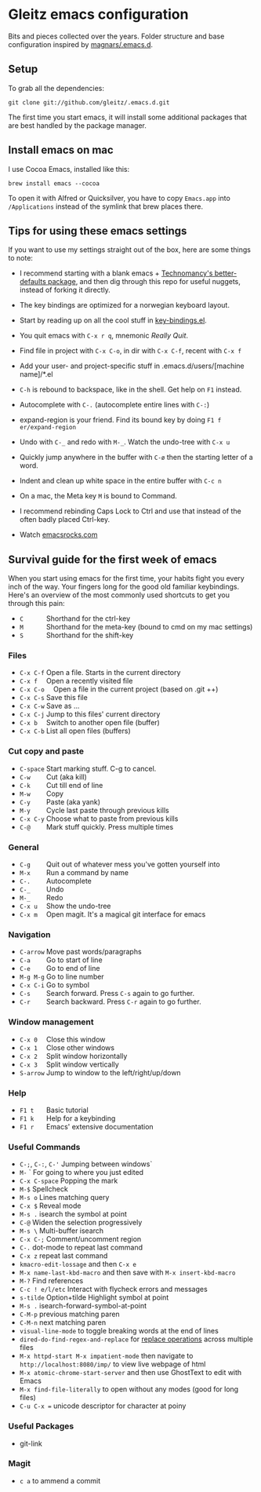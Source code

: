 # Gleitz emacs configuration

Bits and pieces collected over the years. Folder structure and base configuration inspired by [magnars/.emacs.d](https://github.com/magnars/.emacs.d).

## Setup

To grab all the dependencies:

    git clone git://github.com/gleitz/.emacs.d.git

The first time you start emacs, it will install some additional packages
that are best handled by the package manager.

## Install emacs on mac

I use Cocoa Emacs, installed like this:

    brew install emacs --cocoa

To open it with Alfred or Quicksilver, you have to copy `Emacs.app` into
`/Applications` instead of the symlink that brew places there.

## Tips for using these emacs settings

If you want to use my settings straight out of the box, here are some things to note:

 * I recommend starting with a blank emacs +
   [Technomancy's better-defaults package](https://github.com/technomancy/better-defaults),
   and then dig through this repo for useful nuggets, instead of forking it directly.

 * The key bindings are optimized for a norwegian keyboard layout.

 * Start by reading up on all the cool stuff in [key-bindings.el](settings/key-bindings.el).

 * You quit emacs with `C-x r q`, mnemonic *Really Quit*.

 * Find file in project with `C-x C-o`, in dir with `C-x C-f`, recent with `C-x f`

 * Add your user- and project-specific stuff in .emacs.d/users/[machine name]/*.el

 * `C-h` is rebound to backspace, like in the shell. Get help on `F1` instead.

 * Autocomplete with `C-.` (autocomplete entire lines with `C-:`)

 * expand-region is your friend. Find its bound key by doing `F1 f er/expand-region`

 * Undo with `C-_` and redo with `M-_`. Watch the undo-tree with `C-x u`

 * Quickly jump anywhere in the buffer with `C-ø` then the starting letter of a word.

 * Indent and clean up white space in the entire buffer with `C-c n`

 * On a mac, the Meta key `M` is bound to Command.

 * I recommend rebinding Caps Lock to Ctrl and use that instead of the often badly placed Ctrl-key.

 * Watch [emacsrocks.com](http://emacsrocks.com)

## Survival guide for the first week of emacs

When you start using emacs for the first time, your habits fight you every inch
of the way. Your fingers long for the good old familiar keybindings. Here's an
overview of the most commonly used shortcuts to get you through this pain:

* `C      ` Shorthand for the ctrl-key
* `M      ` Shorthand for the meta-key (bound to cmd on my mac settings)
* `S      ` Shorthand for the shift-key

### Files

* `C-x C-f` Open a file. Starts in the current directory
* `C-x f  ` Open a recently visited file
* `C-x C-o  ` Open a file in the current project (based on .git ++)
* `C-x C-s` Save this file
* `C-x C-w` Save as ...
* `C-x C-j` Jump to this files' current directory
* `C-x b  ` Switch to another open file (buffer)
* `C-x C-b` List all open files (buffers)

### Cut copy and paste

* `C-space` Start marking stuff. C-g to cancel.
* `C-w    ` Cut (aka kill)
* `C-k    ` Cut till end of line
* `M-w    ` Copy
* `C-y    ` Paste (aka yank)
* `M-y    ` Cycle last paste through previous kills
* `C-x C-y` Choose what to paste from previous kills
* `C-@    ` Mark stuff quickly. Press multiple times

### General

* `C-g    ` Quit out of whatever mess you've gotten yourself into
* `M-x    ` Run a command by name
* `C-.    ` Autocomplete
* `C-_    ` Undo
* `M-_    ` Redo
* `C-x u  ` Show the undo-tree
* `C-x m  ` Open magit. It's a magical git interface for emacs

### Navigation

* `C-arrow` Move past words/paragraphs
* `C-a    ` Go to start of line
* `C-e    ` Go to end of line
* `M-g M-g` Go to line number
* `C-x C-i` Go to symbol
* `C-s    ` Search forward. Press `C-s` again to go further.
* `C-r    ` Search backward. Press `C-r` again to go further.

### Window management

* `C-x 0  ` Close this window
* `C-x 1  ` Close other windows
* `C-x 2  ` Split window horizontally
* `C-x 3  ` Split window vertically
* `S-arrow` Jump to window to the left/right/up/down

### Help

* `F1 t   ` Basic tutorial
* `F1 k   ` Help for a keybinding
* `F1 r   ` Emacs' extensive documentation

### Useful Commands
* `C-;`, `C-:`, `C-'` Jumping between windows`
* `M-`    `   For going to where you just edited
* `C-x C-space` Popping the mark
* `M-$` Spellcheck
* `M-s o` Lines matching query
* `C-x $` Reveal mode
* `M-s .` isearch the symbol at point
* `C-@` Widen the selection progressively
* `M-s \` Multi-buffer isearch
* `C-x C-;` Comment/uncomment region
* `C-.` dot-mode to repeat last command
* `C-x z` repeat last command
* `kmacro-edit-lossage` and then `C-x e`
* `M-x name-last-kbd-macro` and then save with `M-x insert-kbd-macro`
* `M-?` Find references
* `C-c ! e/l/etc` Interact with flycheck errors and messages
* `s-tilde` Option+tilde Highlight symbol at point
* `M-s .` isearch-forward-symbol-at-point
* `C-M-p` previous matching paren
* `C-M-n` next matching paren
* `visual-line-mode` to toggle breaking words at the end of lines
* `dired-do-find-regex-and-replace` for [replace operations](https://www.gnu.org/software/emacs/manual/html_node/efaq/Replacing-text-across-multiple-files.html) across multiple files
* `M-x httpd-start M-x impatient-mode` then navigate to `http://localhost:8080/imp/` to view live webpage of html
* `M-x atomic-chrome-start-server` and then use GhostText to edit with Emacs
* `M-x find-file-literally` to open without any modes (good for long files)
* `C-u C-x =` unicode descriptor for character at poiny

### Useful Packages
* git-link

### Magit
* `c a` to ammend a commit
